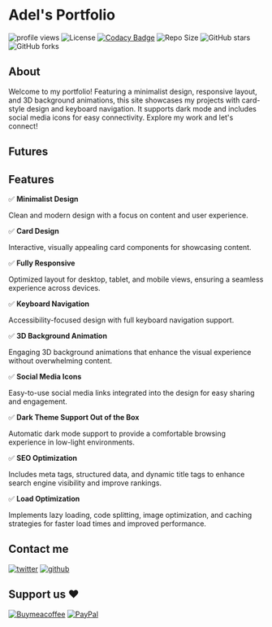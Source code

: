 # Adel's Portfolio

![profile views](https://komarev.com/ghpvc/?username=adelpro&style=flat-squar&color=brightgreen)
![License](https://img.shields.io/github/license/adelpro/adelpro.github.io.svg?style=flat-square)
[![Codacy Badge](https://app.codacy.com/project/badge/Grade/5ee8f21ca29240e3aeb73b279e93fc8c)](https://app.codacy.com/gh/adelpro/adelpro.github.io/dashboard?utm_source=gh&utm_medium=referral&utm_content=&utm_campaign=Badge_grade)
![Repo Size](https://img.shields.io/github/repo-size/adelpro/adelpro.github.io?style=flat-square)
![GitHub stars](https://img.shields.io/github/stars/adelpro/adelpro.github.io?style=flat-square)
![GitHub forks](https://img.shields.io/github/forks/adelpro/adelpro.github.io?style=flat-square)

## About

Welcome to my portfolio! Featuring a minimalist design, responsive layout, and 3D background animations, this site showcases my projects with card-style design and keyboard navigation. It supports dark mode and includes social media icons for easy connectivity. Explore my work and let's connect!

## Futures

## Features

✅ **Minimalist Design**

Clean and modern design with a focus on content and user experience.

✅ **Card Design**

Interactive, visually appealing card components for showcasing content.

✅ **Fully Responsive**

Optimized layout for desktop, tablet, and mobile views, ensuring a seamless experience across devices.

✅ **Keyboard Navigation**

Accessibility-focused design with full keyboard navigation support.

✅ **3D Background Animation**

Engaging 3D background animations that enhance the visual experience without overwhelming content.

✅ **Social Media Icons**

Easy-to-use social media links integrated into the design for easy sharing and engagement.

✅ **Dark Theme Support Out of the Box**

Automatic dark mode support to provide a comfortable browsing experience in low-light environments.

✅ **SEO Optimization**

Includes meta tags, structured data, and dynamic title tags to enhance search engine visibility and improve rankings.

✅ **Load Optimization**

Implements lazy loading, code splitting, image optimization, and caching strategies for faster load times and improved performance.

## Contact me

[![twitter][1.1]][1]
[![github][2.1]][2]

## Support us ❤️

[![Buymeacoffee](https://badgen.net/badge/icon/buymeacoffee?icon=buymeacoffee&label)](https://www.buymeacoffee.com/Adel.benyahia/)
[![PayPal](https://badgen.net/badge/icon/PayPal?icon=https://simpleicons.now.sh/paypal/fff&label)](https://www.paypal.com/paypalme/adelbenyahia)

[1]: http://www.twitter.com/adelpro
[2]: http://www.github.com/adelpro
[1.1]: http://i.imgur.com/tXSoThF.png "twitter icon with padding"
[2.1]: http://i.imgur.com/0o48UoR.png "github icon with padding"

